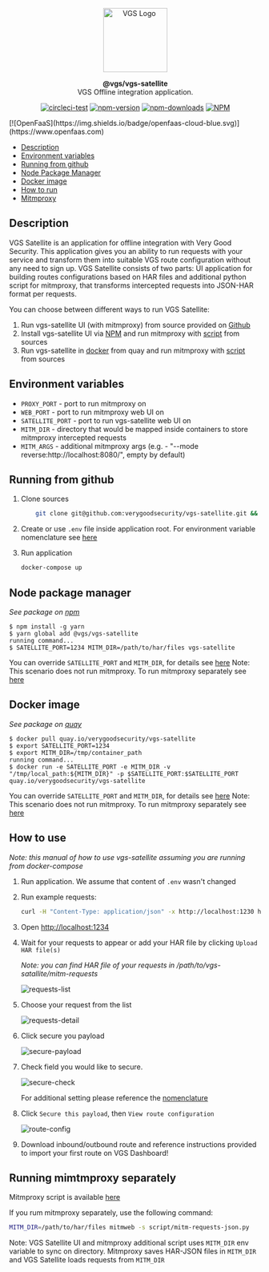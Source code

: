 <p align="center"><a href="https://www.verygoodsecurity.com/"><img src="https://avatars0.githubusercontent.com/u/17788525" width="128" alt="VGS Logo"></a></p>
<p align="center"><b>@vgs/vgs-satellite</b><br/>VGS Offline integration application.</p>
<p align="center">
<a href="https://circleci.com/gh/verygoodsecurity/vgs-satellite/tree/master"><img src="https://circleci.com/gh/verygoodsecurity/vgs-satellite/tree/master.svg?style=svg" alt="circleci-test"></a>
<a href="https://badge.fury.io/js/%40vgs%2Fvgs-satellite"><img src="https://badge.fury.io/js/%40vgs%2Fvgs-satellite.svg" alt="npm-version"></a>
<a href="https://badge.fury.io/js/%40vgs%2Fvgs-satellite"><img src="https://img.shields.io/npm/dw/@vgs/vgs-satellite?style=flat-square" alt="npm-downloads"></a>
<a href="https://opensource.org/licenses/ISC"><img src="https://img.shields.io/npm/l/@vgs/vgs-satellite?style=flat-square" alt="NPM"></a>
</p>
[![OpenFaaS](https://img.shields.io/badge/openfaas-cloud-blue.svg)](https://www.openfaas.com)


<!-- toc -->
* [Description](#description)
* [Environment variables](#environment-variables)
* [Running from github](#running-from-github)
* [Node Package Manager](#node-package-manager)
* [Docker image](#docker-image)
* [How to run](#how-to-use)
* [Mitmproxy](#running-mimtmproxy-separately)
<!-- tocstop -->

## Description

VGS Satellite is an  application for offline integration with Very Good Security.
This  application gives you an ability to run requests with your service and transform them into suitable VGS route configuration
without any need to sign up. VGS Satellite consists of two parts: UI application for building routes configurations based on HAR files 
and additional python script for mitmproxy, that transforms intercepted requests into JSON-HAR format per requests.

You can choose between different ways to run VGS Satellite:
1. Run vgs-satellite UI (with mitmproxy) from source provided on [Github](#running-from-github)
1. Install vgs-satellite UI via [NPM](#node-package-manager) and run mitmproxy with [script](https://github.com/verygoodsecurity/vgs-satellite/blob/master/script/mitm-requests-json.py) from sources
1. Run vgs-satellite in [docker](#docker-image) from quay and run mitmproxy with [script](https://github.com/verygoodsecurity/vgs-satellite/blob/master/script/mitm-requests-json.py) from sources

## Environment variables

- `PROXY_PORT` - port to run mitmproxy on
- `WEB_PORT` - port to run mitmproxy web UI on
- `SATELLITE_PORT` - port to run vgs-satellite web UI on
- `MITM_DIR` - directory that would be mapped inside containers to store mitmproxy intercepted requests
- `MITM_ARGS` - additional mitmproxy args (e.g. - "--mode reverse:http://localhost:8080/", empty by default)


## Running from github

1. Clone sources
    ```bash
        git clone git@github.com:verygoodsecurity/vgs-satellite.git && cd vgs-satellite
    ```

1. Create or use `.env` file inside application root. For environment variable nomenclature see [here](#environment-variables)
    
1. Run application

    ```bash
   docker-compose up 
   ```
   

## Node package manager
_See package on [npm](https://www.npmjs.com/package/@vgs/vgs-satellite)_

```sh-session
$ npm install -g yarn
$ yarn global add @vgs/vgs-satellite
running command...
$ SATELLITE_PORT=1234 MITM_DIR=/path/to/har/files vgs-satellite 
```

You can override `SATELLITE_PORT` and `MITM_DIR`, for details see [here](#environment-variables)
Note: This scenario does not run mitmproxy. To run mitmproxy separately see [here](#running-mimtmproxy-separately)


## Docker image
_See package on [quay](https://quay.io/repository/verygoodsecurity/vgs-satellite)_

```sh-session
$ docker pull quay.io/verygoodsecurity/vgs-satellite
$ export SATELLITE_PORT=1234
$ export MITM_DIR=/tmp/container_path
running command...
$ docker run -e SATELLITE_PORT -e MITM_DIR -v "/tmp/local_path:${MITM_DIR}" -p $SATELLITE_PORT:$SATELLITE_PORT quay.io/verygoodsecurity/vgs-satellite
```

You can override `SATELLITE_PORT` and `MITM_DIR`, for details see [here](#environment-variables)
Note: This scenario does not run mitmproxy. To run mitmproxy separately see [here](#running-mimtmproxy-separately)

## How to use 

_Note: this manual of how to use vgs-satellite assuming you are running from docker-compose_

1. Run application. 
   We assume that content of `.env` wasn't changed
1. Run example requests:
    ```bash
    curl -H "Content-Type: application/json" -x http://localhost:1230 http://httpbin.org/post -d '{"foo": "bar"}'
    ```
1. Open [http://localhost:1234](http://localhost:1234)
1. Wait for your requests to appear or add your HAR file by clicking `Upload HAR file(s)`

   _Note: you can find HAR file of your requests in /path/to/vgs-satallite/mitm-requests_
   
   ![requests-list](manual/1-requests-list.png)
   
1. Choose your request from the list

   ![requests-detail](manual/2-requests-detail.png)
    
1. Click secure you payload

   ![secure-payload](manual/3-secure-payload.png)
   
1. Check field you would like to secure.

   ![secure-check](manual/4-secure-check.png)

    For additional setting please reference the [nomenclature](https://www.verygoodsecurity.com/docs/terminology/nomenclature)

1. Click `Secure this payload`, then `View route configuration`

   ![route-config](manual/5-route-config.png)
   
1. Download inbound/outbound route and reference instructions provided to import your first route on VGS Dashboard!

## Running mimtmproxy separately

Mitmproxy script is available [here](https://github.com/verygoodsecurity/vgs-satellite/blob/master/script/mitm-requests-json.py)

If you rum mitmproxy separately, use the following command:

```bash
MITM_DIR=/path/to/har/files mitmweb -s script/mitm-requests-json.py
``` 

Note: VGS Satellite UI and mitmproxy additional script uses `MITM_DIR` env variable to sync on directory. Mitmproxy saves HAR-JSON files in `MITM_DIR` and VGS Satellite loads requests from `MITM_DIR`